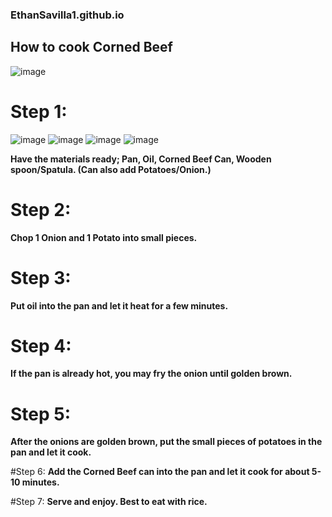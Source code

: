 ### EthanSavilla1.github.io 
## **How to cook Corned Beef** ##

![image](https://user-images.githubusercontent.com/118233926/203455410-b06689b5-8205-4434-a286-5650620dae04.png)

# Step 1: 
![image](https://user-images.githubusercontent.com/118233926/203452541-8444e028-6ef8-4042-ac94-caaebfb55bce.png) ![image](https://user-images.githubusercontent.com/118233926/203452656-66df1aaa-7116-4f74-89d2-83aa79d4c97c.png) ![image](https://user-images.githubusercontent.com/118233926/203452742-c25c5c62-11c9-4fcd-9fc6-e902708c96d8.png) ![image](https://user-images.githubusercontent.com/118233926/203452912-700f59b1-a8d8-46ae-81b4-d9c9dbab42d1.png)

**Have the materials ready; Pan, Oil, Corned Beef Can, Wooden spoon/Spatula. (Can also add Potatoes/Onion.)**

# Step 2:
**Chop 1 Onion and 1 Potato into small pieces.**

# Step 3:
**Put oil into the pan and let it heat for a few minutes.**

# Step 4:
**If the pan is already hot, you may fry the onion until golden brown.**

# Step 5:
**After the onions are golden brown, put the small pieces of potatoes in the pan and let it cook.**

#Step 6:
**Add the Corned Beef can into the pan and let it cook for about 5-10 minutes.**

#Step 7:
**Serve and enjoy. Best to eat with rice.**




